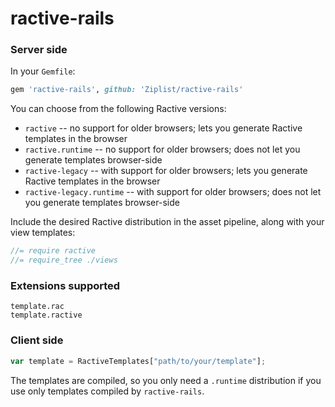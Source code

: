 ractive-rails
=============

### Server side

In your `Gemfile`:

```ruby
gem 'ractive-rails', github: 'Ziplist/ractive-rails'
```

You can choose from the following Ractive versions:
 * `ractive` -- no support for older browsers; lets you generate Ractive templates in the browser
 * `ractive.runtime` -- no support for older browsers; does not let you generate templates browser-side
 * `ractive-legacy` -- with support for older browsers; lets you generate Ractive templates in the browser
 * `ractive-legacy.runtime` -- with support for older browsers; does not let you generate templates browser-side

Include the desired Ractive distribution in the asset pipeline, along with your view templates:

```javascript
//= require ractive
//= require_tree ./views
```

### Extensions supported

```
template.rac
template.ractive
```

### Client side

```javascript
var template = RactiveTemplates["path/to/your/template"];
```

The templates are compiled, so you only need a `.runtime` distribution if you use only templates compiled by `ractive-rails`.
